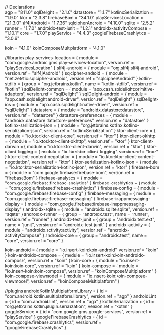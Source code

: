 // Declarations  
agp = "8.11.0"
sqlDelight = "2.1.0"
datastore = "1.1.7"
kotlinxSerialization = "1.9.0"
ktor = "2.3.8"
firebaseBom = "34.1.0"
playServicesLocation = "21.3.0"
slf4jAndroid = "1.7.36"
sqlcipherAndroid = "4.10.0"
sqlite = "2.5.2"
runner = "1.7.0"
androidx-test-junit = "1.2.1"
androidx-activityCompose = "1.10.1"
core = "1.7.0"
playService = "4.4.3"
googleFirebaseCrashlytics = "3.0.6"

koin = "4.1.0"
koinComposeMultiplatform = "4.1.0"

//libraries
play-services-location = { module = "com.google.android.gms:play-services-location", version.ref = "playServicesLocation" }
slf4j-android = { module = "org.slf4j:slf4j-android", version.ref = "slf4jAndroid" }
sqlcipher-android = { module = "net.zetetic:sqlcipher-android", version.ref = "sqlcipherAndroid" }
kotlin-stdlib = { group = "org.jetbrains.kotlin", name = "kotlin-stdlib", version.ref = "kotlin" }
sqlDelight-common = { module = "app.cash.sqldelight:primitive-adapters", version.ref = "sqlDelight" }
sqlDelight-android = { module = "app.cash.sqldelight:android-driver", version.ref = "sqlDelight" }
sqlDelight-ios = { module = "app.cash.sqldelight:native-driver", version.ref = "sqlDelight" }
datastore = { module = "androidx.datastore:datastore", version.ref = "datastore" }
datastore-preferences = { module = "androidx.datastore:datastore-preferences", version.ref = "datastore" }
kotlinx-serilization-json = { module = "org.jetbrains.kotlinx:kotlinx-serialization-json", version.ref = "kotlinxSerialization" }
ktor-client-core = { module = "io.ktor:ktor-client-core", version.ref = "ktor" }
ktor-client-okhttp = { module = "io.ktor:ktor-client-okhttp", version.ref = "ktor" }
ktor-client-darwin = { module = "io.ktor:ktor-client-darwin", version.ref = "ktor" }
ktor-client-logging = { module = "io.ktor:ktor-client-logging", version.ref = "ktor" }
ktor-client-content-negotiation = { module = "io.ktor:ktor-client-content-negotiation", version.ref = "ktor" }
ktor-serialization-kotlinx-json = { module = "io.ktor:ktor-serialization-kotlinx-json", version.ref = "ktor" }
firebase-bom = { module = "com.google.firebase:firebase-bom", version.ref = "firebaseBom" }
firebase-analytics = { module = "com.google.firebase:firebase-analytics" }
firebase-crashlytics = { module = "com.google.firebase:firebase-crashlytics" }
firebase-config = { module = "com.google.firebase:firebase-config" }
firebase-messaging = { module = "com.google.firebase:firebase-messaging" }
firebase-inappmessaging-display = { module = "com.google.firebase:firebase-inappmessaging-display" }
androidx-sqlite = { module = "androidx.sqlite:sqlite", version.ref = "sqlite" }
androidx-runner = { group = "androidx.test", name = "runner", version.ref = "runner" }
androidx-test-junit = { group = "androidx.test.ext", name = "junit", version.ref = "androidx-test-junit" }
androidx-activity = { module = "androidx.activity:activity", version.ref = "androidx-activityCompose" }
androidx-core = { group = "androidx.test", name = "core", version.ref = "core" }

koin-android = { module = "io.insert-koin:koin-android", version.ref = "koin" }
koin-androidx-compose = { module = "io.insert-koin:koin-androidx-compose", version.ref = "koin" }
koin-core = { module = "io.insert-koin:koin-core", version.ref = "koin" }
koin-compose = { module = "io.insert-koin:koin-compose", version.ref = "koinComposeMultiplatform" }
koin-compose-viewmodel = { module = "io.insert-koin:koin-compose-viewmodel", version.ref = "koinComposeMultiplatform" }


//plugins
androidKotlinMultiplatformLibrary = { id = "com.android.kotlin.multiplatform.library", version.ref = "agp" }
androidLint = { id = "com.android.lint", version.ref = "agp" }
kotlinSerialization = { id = "org.jetbrains.kotlin.plugin.serialization", version.ref = "kotlin" }
goggleService = { id = "com.google.gms.google-services", version.ref = "playService" }
googleFirebaseCrashlytics = { id = "com.google.firebase.crashlytics", version.ref = "googleFirebaseCrashlytics" }